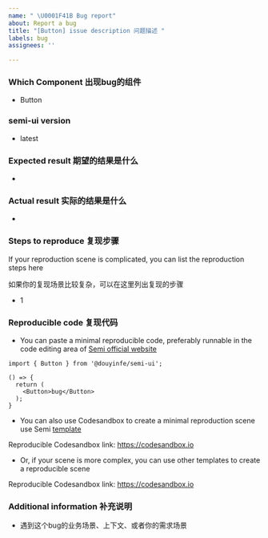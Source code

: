 ```yaml
---
name: " \U0001F41B Bug report"
about: Report a bug
title: "[Button] issue description 问题描述 "
labels: bug
assignees: ''

---
```


### Which Component 出现bug的组件
  - Button

### semi-ui version
  - latest
    
### Expected result 期望的结果是什么
  - 

### Actual result 实际的结果是什么
  - 

### Steps to reproduce 复现步骤

If your reproduction scene is complicated, you can list the reproduction steps here

如果你的复现场景比较复杂，可以在这里列出复现的步骤
  
 - 1


### Reproducible code 复现代码

- You can paste a minimal reproducible code, preferably runnable in the code editing area of [Semi official website](https://semi.design/en-US/input/button)

```
import { Button } from '@douyinfe/semi-ui';

() => {
  return (
    <Button>bug</Button>
  );
}
```

- You can also use Codesandbox to create a minimal reproduction scene use Semi [template](https://codesandbox.io/s/semi-design-simple-story-oubej?file=/src/App.jsx)

Reproducible Codesandbox link: https://codesandbox.io

- Or, if your scene is more complex, you can use other templates to create a reproducible scene

Reproducible Codesandbox link: https://codesandbox.io


### Additional information 补充说明
- 遇到这个bug的业务场景、上下文、或者你的需求场景
